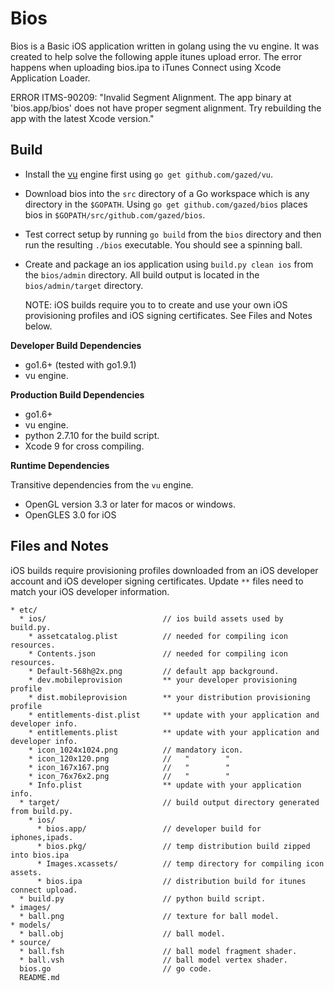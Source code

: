 <!-- Copyright © 2017 Galvanized Logic Inc.                       -->

# Bios

Bios is a Basic iOS application written in golang using the vu engine.
It was created to help solve the following apple itunes upload error.
The error happens when uploading bios.ipa to iTunes Connect
using Xcode Application Loader.

ERROR ITMS-90209: "Invalid Segment Alignment. The app binary at 'bios.app/bios'
does not have proper segment alignment. Try rebuilding the app with the latest Xcode version."

Build
-----

* Install the [vu](https://github.com/gazed/vu) engine first using ``go get github.com/gazed/vu``.
* Download bios into the ``src`` directory of a Go workspace which is
  any directory in the ``$GOPATH``. Using ``go get github.com/gazed/bios``
  places bios in ``$GOPATH/src/github.com/gazed/bios``.
* Test correct setup by running ``go build`` from the ``bios`` directory and then run
  the resulting ``./bios`` executable. You should see a spinning ball.
* Create and package an ios application using ``build.py clean ios`` from
  the ``bios/admin`` directory. All build output is located in the
 ``bios/admin/target`` directory.

  NOTE: iOS builds require you to to create and use your own iOS provisioning
  profiles and iOS signing certificates. See Files and Notes below.

**Developer Build Dependencies**

* go1.6+ (tested with go1.9.1)
* vu engine.

**Production Build Dependencies**

* go1.6+
* vu engine.
* python 2.7.10 for the build script.
* Xcode 9 for cross compiling.

**Runtime Dependencies**

Transitive dependencies from the ``vu`` engine.

* OpenGL version 3.3 or later for macos or windows.
* OpenGLES 3.0 for iOS

Files and Notes
---------------

iOS builds require provisioning profiles downloaded from an iOS developer account
and iOS developer signing certificates. Update ``**`` files need to match your
iOS developer information.

```
* etc/
  * ios/                          // ios build assets used by build.py.
    * assetcatalog.plist          // needed for compiling icon resources.
    * Contents.json               // needed for compiling icon resources.
    * Default-568h@2x.png         // default app background.
    * dev.mobileprovision         ** your developer provisioning profile
    * dist.mobileprovision        ** your distribution provisioning profile
    * entitlements-dist.plist     ** update with your application and developer info.
    * entitlements.plist          ** update with your application and developer info.
    * icon_1024x1024.png          // mandatory icon.
    * icon_120x120.png            //   "        "
    * icon_167x167.png            //   "        "
    * icon_76x76x2.png            //   "        "
    * Info.plist                  ** update with your application info.
  * target/                       // build output directory generated from build.py.
    * ios/
      * bios.app/                 // developer build for iphones,ipads.
      * bios.pkg/                 // temp distribution build zipped into bios.ipa
      * Images.xcassets/          // temp directory for compiling icon assets.
      * bios.ipa                  // distribution build for itunes connect upload.
  * build.py                      // python build script.
* images/
  * ball.png                      // texture for ball model.
* models/
  * ball.obj                      // ball model.
* source/
  * ball.fsh                      // ball model fragment shader.
  * ball.vsh                      // ball model vertex shader.
  bios.go                         // go code.
  README.md
```
